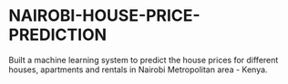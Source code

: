 # NAIROBI-HOUSE-PRICE-PREDICTION
Built a machine learning system to predict the house prices for different houses, apartments and rentals in Nairobi Metropolitan area - Kenya. 
